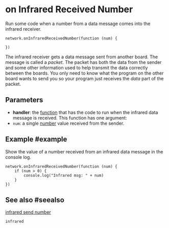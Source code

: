 # on Infrared Received Number

Run some code when a number from a data message comes into the infrared receiver.

```sig
network.onInfraredReceivedNumber(function (num) {
	
})
```

The infrared receiver gets a data message sent from another board. The message is called a
_packet_. The packet has both the data from the sender and some other information used to help
transmit the data correctly between the boards. You only need to know what the program on the other
board wants to send you so your program just receives the _data_ part of the packet.

## Parameters

* **handler**: the [function](/types/function) that has the code to run when the infrared data message is received.
This function has one argument:
* ``num``: a single [number](/types/number) value received from the sender.

## Example #example

Show the value of a number received from an infrared data message in the console log.

```blocks
network.onInfraredReceivedNumber(function (num) {
    if (num > 0) { 
        console.log("Infrared msg: " + num)
    } 
})
```

## See also #seealso

[infrared send number](/reference/network/infrared-send-number)

```package
infrared
```